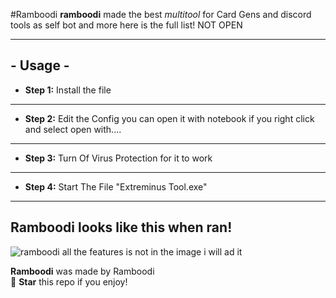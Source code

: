 #Ramboodi
**ramboodi** made the best *multitool* for Card Gens and discord tools as self bot and more here is the full list! NOT OPEN

---

<h2>- Usage -</h2>

* **Step 1:**
Install the file

---

* **Step 2:**
Edit the Config you can open it with notebook if you right click and select open with....

---

* **Step 3:**
Turn Of Virus Protection for it to work

---

* **Step 4:**
Start The File "Extreminus Tool.exe"

---

<h2>Ramboodi looks like this when ran!</h2>

![ramboodi](https://cdn.discordapp.com/attachments/1149402064187830342/1149839409835954227/image.png)
all the features is not in the image i will ad it

**Ramboodi** was made by Ramboodi <br/>
🌟 **Star** this repo if you enjoy!
